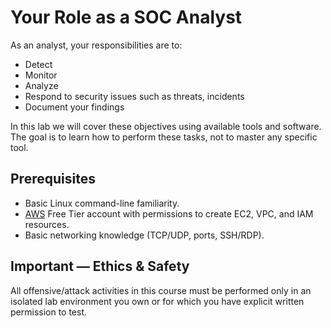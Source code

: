 # Your Role as a SOC Analyst

As an analyst, your responsibilities are to:
* Detect
* Monitor
* Analyze
* Respond to security issues such as threats, incidents
* Document your findings

In this lab we will cover these objectives using available tools and software. The goal is to learn how to perform these tasks, not to master any specific tool.

## Prerequisites

* Basic Linux command-line familiarity.
* [AWS](https://www.google.com/aclk?sa=L&ai=DChsSEwituOLSopWQAxUjklAGHROOMKoYACICCAEQABoCZGc&ae=2&aspm=1&co=1&ase=2&gclid=Cj0KCQjwl5jHBhDHARIsAB0YqjwhHGbIKFqkrTmJK7GXXnJxnWRraGPi1-Fy7cOSCUKGSAhWAjsZFFsaAqAjEALw_wcB&cid=CAASN-RoamgSF3MD65qWTwLV9VbNHl9uHT3CzIHZ0g8cpvg4l8RwiMzhTEAtPQG9-TspPxes9zlBRb0&cce=2&category=acrcp_v1_35&sig=AOD64_2f2DMZOhgH46ZCtiXXf15f1LcgQA&q&nis=4&adurl&ved=2ahUKEwjA9tzSopWQAxWxQEEAHbruB2AQ0Qx6BAgLEAE) Free Tier account with permissions to create EC2, VPC, and IAM resources.
* Basic networking knowledge (TCP/UDP, ports, SSH/RDP).

## Important — Ethics & Safety

All offensive/attack activities in this course must be performed only in an isolated lab environment you own or for which you have explicit written permission to test.
